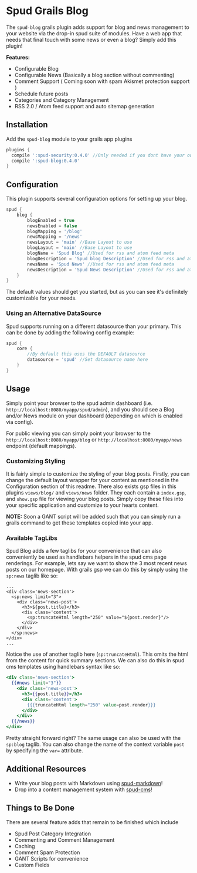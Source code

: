 # Spud Grails Blog

The `spud-blog` grails plugin adds support for blog and news management to your website via the drop-in spud suite of modules.
Have a web app that needs that final touch with some news or even a blog? Simply add this plugin!

**Features:**

* Configurable Blog
* Configurable News (Basically a blog section without commenting)
* Comment Support ( Coming soon with spam Akismet protection support )
* Schedule future posts
* Categories and Category Management
* RSS 2.0 / Atom feed support and auto sitemap generation

## Installation

Add the `spud-blog` module to your grails app plugins

```groovy
plugins {
  compile ':spud-security:0.4.0' //Only needed if you dont have your own auth integrated with grails security-bridge
  compile ':spud-blog:0.4.0'
}
```

## Configuration

This plugin supports several configuration options for setting up your blog.


```groovy
spud {
	blog {
		blogEnabled = true
		newsEnabled = false
		blogMapping = '/blog'
		newsMapping = '/news'
		newsLayout = 'main' //Base Layout to use
		blogLayout = 'main' //Base Layout to use
		blogName = 'Spud Blog' //Used for rss and atom feed meta
		blogDescription = 'Spud blog Description' //Used for rss and atom feed meta
		newsName = 'Spud News' //Used for rss and atom feed meta
		newsDescription = 'Spud News Description' //Used for rss and atom feed meta
	}
}
```

The default values should get you started, but as you can see it's definitely customizable for your needs.

### Using an Alternative DataSource

Spud supports running on a different datasource than your primary. This can be done by adding the following config example:

```groovy
spud {
	core {
		//By default this uses the DEFAULT datasource
		datasource = 'spud' //Set datasource name here
	}
}
```

## Usage

Simply point your browser to the spud admin dashboard (i.e. `http://localhost:8080/myapp/spud/admin`),
and you should see a Blog and/or News module on your dashboard (depending on which is enabled via config).

For public viewing you can simply point your browser to the `http://localhost:8080/myapp/blog` or `http://localhost:8080/myapp/news` endpoint (default mappings).

### Customizing Styling

It is fairly simple to customize the styling of your blog posts. Firstly, you can change the default layout wrapper for your content as mentioned in the Configuration section of this readme.
There also exists gsp files in this plugins `views/blog/` and `views/news` folder.
They each contain a `index.gsp`, and `show.gsp` file for viewing your blog posts. Simply copy these files into your specific application and customize to your hearts content.

**NOTE:** Soon a GANT script will be added such that you can simply run a grails command to get these templates copied into your app.

### Available TagLibs

Spud Blog adds a few taglibs for your convenience that can also conveniently be used as handlebars helpers in the spud cms page renderings.
For example, lets say we want to show the 3 most recent news posts on our homepage. With grails gsp we can do this by simply using the `sp:news` taglib like so:

```gsp
...
<div class='news-section'>
  <sp:news limit="3">
    <div class='news-post'>
      <h3>${post.title}</h3>
      <div class='content'>
        <sp:truncateHtml length="250" value="${post.render}"/>
      </div>
    </div>
  </sp:news>
</div>
...
```

Notice the use of another taglib here (`sp:truncateHtml`). This omits the html from the content for quick summary sections. We can also do this in spud cms templates using handlebars syntax like so:

```handlebars
<div class='news-section'>
  {{#news limit="3"}}
    <div class='news-post'>
      <h3>{{post.title}}</h3>
      <div class='content'>
	    {{{truncateHtml length="250" value=post.render}}}
      </div>
    </div>
  {{/news}}
</div>
```

Pretty straight forward right? The same usage can also be used with the `sp:blog` taglib. You can also change the name of the context variable `post` by specifying the `var=` attribute.

## Additional Resources

* Write your blog posts with Markdown using [spud-markdown](http://github.com/spud-grails/spud-markdown)!
* Drop into a content management system with [spud-cms](http://github.com/spud-grails/spud-cms)!


## Things to Be Done

There are several feature adds that remain to be finished which include

* Spud Post Category Integration
* Commenting and Comment Management
* Caching
* Comment Spam Protection
* GANT Scripts for convenience
* Custom Fields
